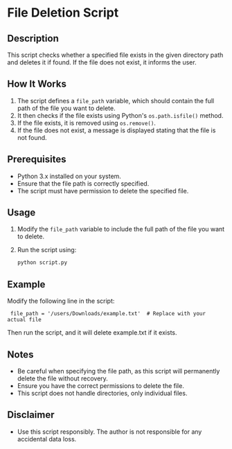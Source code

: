 # File Deletion Script

## Description

This script checks whether a specified file exists in the given directory path and deletes it if found. If the file does not exist, it informs the user.

## How It Works

1. The script defines a `file_path` variable, which should contain the full path of the file you want to delete.
2. It then checks if the file exists using Python's `os.path.isfile()` method.
3. If the file exists, it is removed using `os.remove()`.
4. If the file does not exist, a message is displayed stating that the file is not found.

## Prerequisites

- Python 3.x installed on your system.
- Ensure that the file path is correctly specified.
- The script must have permission to delete the specified file.

## Usage

1. Modify the `file_path` variable to include the full path of the file you want to delete.
2. Run the script using:

   ```bash
   python script.py

## Example

Modify the following line in the script:

  ```
   file_path = '/users/Downloads/example.txt'  # Replace with your actual file
  ```

Then run the script, and it will delete example.txt if it exists.

## Notes
- Be careful when specifying the file path, as this script will permanently delete the file without recovery.
- Ensure you have the correct permissions to delete the file.
- This script does not handle directories, only individual files.

## Disclaimer
- Use this script responsibly. The author is not responsible for any accidental data loss.
